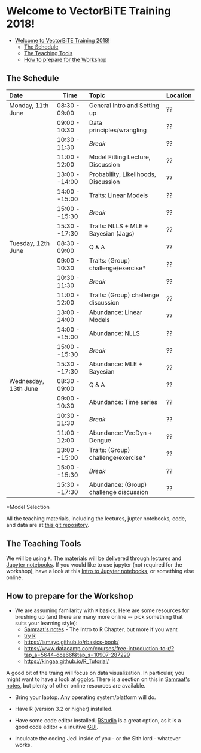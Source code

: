 # Welcome to VectorBiTE Training 2018!
<!-- TOC -->

- [Welcome to VectorBiTE Training 2018!](#welcome-to-vectorbite-training-2018)
    - [The Schedule](#the-schedule)
    - [The Teaching Tools](#the-teaching-tools)
    - [How to prepare for the Workshop](#how-to-prepare-for-the-workshop)

<!-- /TOC -->

## The Schedule

| Date                | Time         | Topic                                 | Location |
|:------              |------        |:------                                |:------   |
|Monday, 11th June    | 08:30 - 09:00| General Intro and Setting up          | ??|
|                     | 09:00 - 10:30| Data principles/wrangling             | ??|
|                     | 10:30 - 11:30| *Break*                               | ??|
|                     | 11:00 - 12:00| Model Fitting Lecture, Discussion     | ??|
|                     | 13:00 --14:00| Probability, Likelihoods, Discussion  | ??|
|                     | 14:00 --15:00| Traits: Linear Models                 | ??|
|                     | 15:00 --15:30| *Break*                               | ??|
|                     | 15:30 --17:30| Traits: NLLS + MLE + Bayesian (Jags)  | ??|
|Tuesday, 12th June   | 08:30 - 09:00| Q & A                                 | ??|
|                     | 09:00 - 10:30| Traits: (Group) challenge/exercise*    | ??|
|                     | 10:30 - 11:30| *Break*                               | ??|
|                     | 11:00 - 12:00| Traits: (Group) challenge discussion  | ??|
|                     | 13:00 - 14:00| Abundance: Linear Models              | ??|
|                     | 14:00 --15:00| Abundance: NLLS                       | ??|
|                     | 15:00 --15:30| *Break*                               | ??|
|                     | 15:30 --17:30| Abundance: MLE + Bayesian             | ??|
|Wednesday, 13th June | 08:30 - 09:00| Q & A                                 | ??|
|                     | 09:00 - 10:30| Abundance: Time series                | ??|
|                     | 10:30 - 11:30| *Break*                               | ??|
|                     | 11:00 - 12:00| Abundance: VecDyn + Dengue            | ??|
|                     | 13:00 --15:00| Traits: (Group) challenge/exercise*   | ??|
|                     | 15:00 --15:30| *Break*                               | ??|
|                     | 15:30 --17:30| Abundance: (Group) challenge discussion  | ??|

*Model Selection 

All the teaching materials, including the lectures, jupter notebooks, code, and data are at [this git repository](https://github.com/vectorbite/VBiTraining).

## The Teaching Tools

We will be using `R`. The materials will be delivered through lectures and [Jupyter notebooks](http://jupyter.org/). If you would like to use jupyter (not required for the workshop), have a look at this [Intro to Jupyter notebooks](https://github.com/mhasoba/TheMulQuaBio/blob/master/notebooks/Intro.ipynb), or something else online.    

## How to prepare for the Workshop

 * We are assuming familarity with `R` basics. Here are some resources for brushing up (and there are many more online -- pick something that suits your learning style):
     - [Samraat's notes](https://github.com/mhasoba/TheMulQuaBio/blob/master/silbiocomp/SilBioComp.pdf) - The Intro to R Chapter, but more if you want
     - [try R](https://hangouts.google.com/_/elUi/chat-redirect?dest=http%3A%2F%2Ftryr.codeschool.com%2F)
     - https://ismayc.github.io/rbasics-book/
     - https://www.datacamp.com/courses/free-introduction-to-r/?tap_a=5644-dce66f&tap_s=10907-287229
     - https://kingaa.github.io/R_Tutorial/

A good bit of the traing will focus on data visualization. In particular, you might want to have a look at [ggplot](http://ggplot.yhathq.com/). There is a section on this in [Samraat's notes](https://github.com/mhasoba/TheMulQuaBio/blob/master/silbiocomp/SilBioComp.pdf), but plenty of other online resources are available.

  * Bring your laptop. Any operating system/platform will do.
  
  * Have R (version 3.2 or higher) installed. 
  
  * Have some code editor installed. [RStudio](https://www.rstudio.com/) is a great option, as it is a good code editor + a inuitive [GUI](https://en.wikipedia.org/wiki/Graphical_user_interface).
  
  * Inculcate the coding Jedi inside of you - or the Sith lord - whatever works.